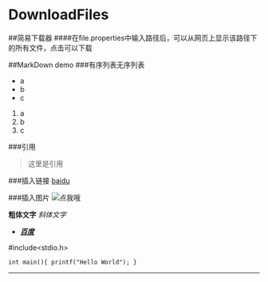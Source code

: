 # DownloadFiles
##简易下载器
####在file.properties中输入路径后，可以从网页上显示该路径下的所有文件，点击可以下载

##MarkDown demo
###有序列表无序列表
* a
* b
* c
1. a
2. b
3. c

###引用
>这里是引用

###插入链接
[baidu](https://www.baidu.com)

###插入图片
![点我哦](http://mouapp.com/Mou_128.png)

**粗体文字**
*斜体文字*

* ***[百度](https://www.baidu.com)***

#include<stdio.h>

`int main(){
  printf("Hello World");
}`
***
